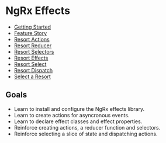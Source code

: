 # NgRx Effects

* [Getting Started](./getting-started.md)
* [Feature Story](./story.md)
* [Resort Actions](./resort-actions.md)
* [Resort Reducer](./resort-reducer.md)
* [Resort Selectors](./resort-selectors.md)
* [Resort Effects](./resort-effects.md)
* [Resort Select](./resort-select.md)
* [Resort Dispatch](./resort-dispatch.md)
* [Select a Resort](./select-resort.md)

## Goals

* Learn to install and configure the NgRx effects library.
* Learn to create actions for asyncronous events.
* Learn to declare effect classes and effect properties.
* Reinforce creating actions, a reducer function and selectors.
* Reinforce selecting a slice of state and dispatching actions.